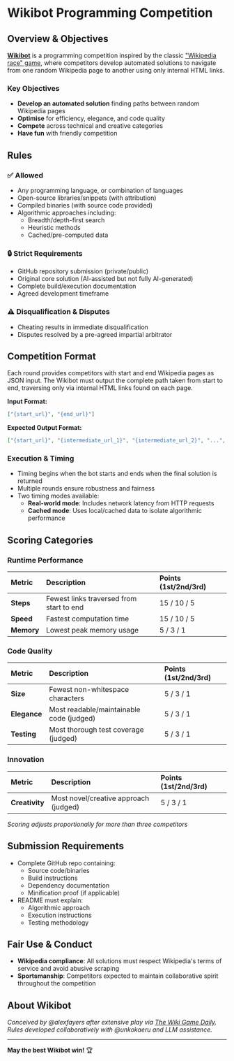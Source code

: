 # Wikibot Programming Competition

## Overview & Objectives

**[Wikibot](https://github.com/alexfayers/wikibot)** is a programming competition inspired by the classic ["Wikipedia race" game](https://en.wikipedia.org/wiki/Wikipedia:Wiki_Game), where competitors develop automated solutions to navigate from one random Wikipedia page to another using only internal HTML links.

### Key Objectives

- **Develop an automated solution** finding paths between random Wikipedia pages
- **Optimise** for efficiency, elegance, and code quality
- **Compete** across technical and creative categories
- **Have fun** with friendly competition

## Rules

### ✅ Allowed

- Any programming language, or combination of languages
- Open-source libraries/snippets (with attribution)
- Compiled binaries (with source code provided)
- Algorithmic approaches including:
	- Breadth/depth-first search
	- Heuristic methods
	- Cached/pre-computed data

### 🔒 Strict Requirements

- GitHub repository submission (private/public)
- Original core solution (AI-assisted but not fully AI-generated)
- Complete build/execution documentation
- Agreed development timeframe

### ⚠️ Disqualification & Disputes

- Cheating results in immediate disqualification
- Disputes resolved by a pre-agreed impartial arbitrator

## Competition Format

Each round provides competitors with start and end Wikipedia pages as JSON input. The Wikibot must output the complete path taken from start to end, traversing only via internal HTML links found on each page.

**Input Format:**

```json
["{start_url}", "{end_url}"]
```

**Expected Output Format:**

```json
["{start_url}", "{intermediate_url_1}", "{intermediate_url_2}", "...", "{end_url}"]
```

### Execution & Timing

- Timing begins when the bot starts and ends when the final solution is returned
- Multiple rounds ensure robustness and fairness
- Two timing modes available:
	- **Real-world mode**: Includes network latency from HTTP requests
	- **Cached mode**: Uses local/cached data to isolate algorithmic performance

## Scoring Categories

### Runtime Performance

| Metric | Description | Points (1st/2nd/3rd) |
| :-- | :-- | :-- |
| **Steps** | Fewest links traversed from start to end | 15 / 10 / 5 |
| **Speed** | Fastest computation time | 15 / 10 / 5 |
| **Memory** | Lowest peak memory usage | 5 / 3 / 1 |

### Code Quality

| Metric | Description | Points (1st/2nd/3rd) |
| :-- | :-- | :-- |
| **Size** | Fewest non-whitespace characters | 5 / 3 / 1 |
| **Elegance** | Most readable/maintainable code (judged) | 5 / 3 / 1 |
| **Testing** | Most thorough test coverage (judged) | 5 / 3 / 1 |

### Innovation

| Metric | Description | Points (1st/2nd/3rd) |
| :-- | :-- | :-- |
| **Creativity** | Most novel/creative approach (judged) | 5 / 3 / 1 |

*Scoring adjusts proportionally for more than three competitors*

## Submission Requirements

- Complete GitHub repo containing:
	- Source code/binaries
	- Build instructions
	- Dependency documentation
	- Minification proof (if applicable)
- README must explain:
	- Algorithmic approach
	- Execution instructions
	- Testing methodology

## Fair Use & Conduct

- **Wikipedia compliance**: All solutions must respect Wikipedia's terms of service and avoid abusive scraping
- **Sportsmanship**: Competitors expected to maintain collaborative spirit throughout the competition

## About Wikibot

*Conceived by @alexfayers after extensive play via [The Wiki Game Daily](https://www.thewikigamedaily.com/). Rules developed collaboratively with @unkokaeru and LLM assistance.*

---

**May the best Wikibot win!** 🏆
